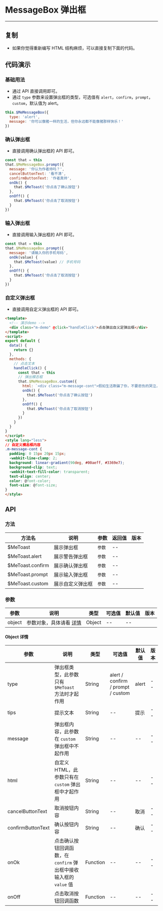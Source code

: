 # MessageBox 弹出框

---

## 复制

- 如果你觉得重新编写 HTML 结构麻烦，可以直接复制下面的代码。

## 代码演示

### 基础用法

- 通过 API 直接调用即可。
- 通过 `type` 参数来设置弹出框的类型，可选值有 `alert`，`confirm`，`prompt`，`custom`，默认值为 alert。

```JavaScript
this.$MeMessageBox({
  type: 'alert',
  message: '你可以像猪一样的生活，但你永远都不能像猪那样快乐！'
})
```

### 确认弹出框

- 直接调用确认弹出框的 API 即可。

```JavaScript
const that = this
that.$MeMessageBox.prompt({
  message: '你认为作者帅吗？',
  cancelButtonText: '看不清',
  confirmButtonText: '作者真帅',
  onOk() {
    that.$MeToast('你点击了确认按钮')
  },
  onOff() {
    that.$MeToast('你点击了取消按钮')
  }
})
```

### 输入弹出框

- 直接调用输入弹出框的 API 即可。

```JavaScript
const that = this
that.$MeMessageBox.prompt({
  message: '请输入你的手机号码',
  onOk(value) {
    that.$MeToast(value) // 手机号码
  },
  onOff() {
    that.$MeToast('你点击了取消按钮')
  }
})
```

### 自定义弹出框

- 直接调用自定义弹出框的 API 即可。

```HTML
<template>
  <!-- 演示demo -->
  <div class="m-demo" @click="handleClick">点击弹出自义定弹出框</div>
</template>
<script>
export default {
  data() {
    return {}
  },
  methods: {
    // 点击文本
    handleClick() {
      const that = this
      // 弹出模态框
      that.$MeMessageBox.custom({
        html: `<div class="m-message-cont">假如生活欺骗了你，不要悲伤的哭泣，如果真的热爱生活你会自己骗自己的。</div>`,
        onOk() {
          that.$MeToast('你点击了确认按钮')
        },
        onOff() {
          that.$MeToast('你点击了取消按钮')
        }
      })
    }
  }
}
</script>
<style lang="less">
// 自定义模态框内容
.m-message-cont {
  padding: 0 15px 20px 15px;
  -webkit-line-clamp: 2;
  background: linear-gradient(90deg, #00aeff, #3369e7);
  background-clip: text;
  -webkit-text-fill-color: transparent;
  text-align: center;
  color: @font-color;
  font-size: @font-size;
}
</style>
```

## API

### 方法

| 方法名            | 说明             | 参数   | 返回值 | 版本 |
| ----------------- | ---------------- | ------ | ------ | ---- |
| \$MeToast         | 展示弹出框       | `参数` | --     |
| \$MeToast.alert   | 展示警告弹出框   | `参数` | --     |
| \$MeToast.confirm | 展示确认弹出框   | `参数` | --     |
| \$MeToast.prompt  | 展示输入弹出框   | `参数` | --     |
| \$MeToast.custom  | 展示自定义弹出框 | `参数` | --     |

### 参数

| 参数   | 说明                               | 类型   | 可选值 | 默认值 | 版本 |
| ------ | ---------------------------------- | ------ | ------ | ------ | ---- |
| object | 参数对象，具体请看 [详情](#object) | Object | --     | --     |

<h4 id="object">Object 详情</h4>

| 参数              | 说明                                                               | 类型     | 可选值                            | 默认值 | 版本 |
| ----------------- | ------------------------------------------------------------------ | -------- | --------------------------------- | ------ | ---- |
| type              | 弹出框类型，此参数只有 `$MeToast` 方法时才起作用                   | String   | alert / confirm / prompt / custom | alert  | --   |
| tips              | 提示文本                                                           | String   | --                                | 提示   | --   |
| message           | 弹出框内容，此参数在 `custom` 弹出框中不起作用                     | String   | --                                | --     | --   |
| html              | 自定义 HTML，此参数只有在 `custom` 弹出框中才起作用                | String   | --                                | --     | --   |
| cancelButtonText  | 取消按钮内容                                                       | String   | --                                | 取消   | --   |
| confirmButtonText | 确认按钮内容                                                       | String   | --                                | 确认   | --   |
| onOk              | 点击确认按钮回调函数，在 `confirm` 弹出框中接收输入框的 `value` 值 | Function | --                                | --     | --   |
| onOff             | 点击取消按钮回调函数                                               | Function | --                                | --     | --   |
